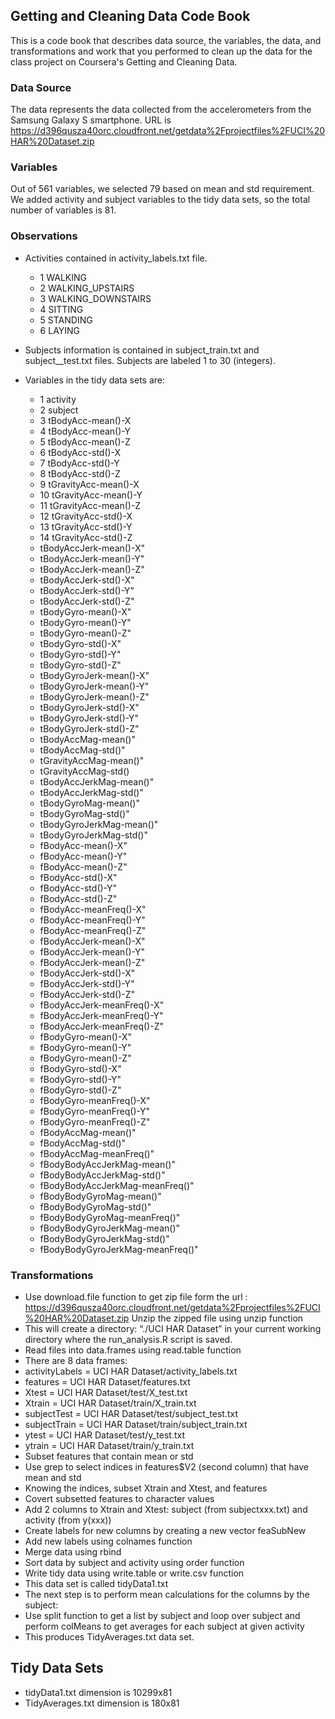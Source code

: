 ## Getting and Cleaning Data Code Book ##
This is a code book that describes data source, the variables, the data, and transformations 
and work that you performed to clean up the data for the class project on Coursera's
Getting and Cleaning Data.
### Data Source ###
The data represents the data
collected from the accelerometers from the Samsung Galaxy S smartphone.
URL is https://d396qusza40orc.cloudfront.net/getdata%2Fprojectfiles%2FUCI%20HAR%20Dataset.zip 
### Variables ###
Out of 561 variables, we selected
79 based on mean and std requirement. We added activity and subject variables to the tidy data sets, so the total number of variables is 81.

### Observations ###
* Activities contained in activity_labels.txt file. 

	* 1	WALKING
	* 2	WALKING_UPSTAIRS
	* 3	WALKING_DOWNSTAIRS
	* 4	SITTING
	* 5	STANDING
	* 6	LAYING

* Subjects information is contained in subject_train.txt and subject__test.txt files. Subjects are labeled 1 to 30 (integers).
* Variables in the tidy data sets are:
  * 1 activity
  * 2 subject
  * 3 tBodyAcc-mean()-X
  * 4 tBodyAcc-mean()-Y
  * 5 tBodyAcc-mean()-Z
  * 6 tBodyAcc-std()-X
  * 7 tBodyAcc-std()-Y
  * 8 tBodyAcc-std()-Z
  * 9 tGravityAcc-mean()-X
  * 10 tGravityAcc-mean()-Y
  * 11 tGravityAcc-mean()-Z
  * 12 tGravityAcc-std()-X
  * 13 tGravityAcc-std()-Y
  * 14 tGravityAcc-std()-Z
  * tBodyAccJerk-mean()-X"
  * tBodyAccJerk-mean()-Y"
  * tBodyAccJerk-mean()-Z"
  * tBodyAccJerk-std()-X"
  * tBodyAccJerk-std()-Y"
  * tBodyAccJerk-std()-Z"
  * tBodyGyro-mean()-X" 
  * tBodyGyro-mean()-Y"
  * tBodyGyro-mean()-Z"
  * tBodyGyro-std()-X"
  * tBodyGyro-std()-Y"
  * tBodyGyro-std()-Z"
  * tBodyGyroJerk-mean()-X"
  * tBodyGyroJerk-mean()-Y"
  * tBodyGyroJerk-mean()-Z"
  * tBodyGyroJerk-std()-X"
  * tBodyGyroJerk-std()-Y"
  * tBodyGyroJerk-std()-Z"
  * tBodyAccMag-mean()"
  * tBodyAccMag-std()"
  * tGravityAccMag-mean()"
  * tGravityAccMag-std()
  * tBodyAccJerkMag-mean()"
  * tBodyAccJerkMag-std()"
  * tBodyGyroMag-mean()"
  * tBodyGyroMag-std()"
  * tBodyGyroJerkMag-mean()"
  * tBodyGyroJerkMag-std()"
  * fBodyAcc-mean()-X"
  * fBodyAcc-mean()-Y"
  * fBodyAcc-mean()-Z"
  * fBodyAcc-std()-X"
  * fBodyAcc-std()-Y"
  * fBodyAcc-std()-Z"
  * fBodyAcc-meanFreq()-X"
  * fBodyAcc-meanFreq()-Y"
  * fBodyAcc-meanFreq()-Z"
  * fBodyAccJerk-mean()-X"
  * fBodyAccJerk-mean()-Y"
  * fBodyAccJerk-mean()-Z"
  * fBodyAccJerk-std()-X"
  * fBodyAccJerk-std()-Y"
  * fBodyAccJerk-std()-Z"
  * fBodyAccJerk-meanFreq()-X"
  * fBodyAccJerk-meanFreq()-Y"
  * fBodyAccJerk-meanFreq()-Z"
  * fBodyGyro-mean()-X"
  * fBodyGyro-mean()-Y"
  * fBodyGyro-mean()-Z"
  * fBodyGyro-std()-X"
  * fBodyGyro-std()-Y"
  * fBodyGyro-std()-Z"
  * fBodyGyro-meanFreq()-X"
  * fBodyGyro-meanFreq()-Y"
  * fBodyGyro-meanFreq()-Z"
  * fBodyAccMag-mean()"
  * fBodyAccMag-std()"
  * fBodyAccMag-meanFreq()"
  * fBodyBodyAccJerkMag-mean()"
  * fBodyBodyAccJerkMag-std()"
  * fBodyBodyAccJerkMag-meanFreq()"
  * fBodyBodyGyroMag-mean()"
  * fBodyBodyGyroMag-std()"
  * fBodyBodyGyroMag-meanFreq()"
  * fBodyBodyGyroJerkMag-mean()"
  * fBodyBodyGyroJerkMag-std()"
  * fBodyBodyGyroJerkMag-meanFreq()"


### Transformations ###
* Use download.file function to get zip file form the url : https://d396qusza40orc.cloudfront.net/getdata%2Fprojectfiles%2FUCI%20HAR%20Dataset.zip 
Unzip the zipped file using unzip function
* This will create a directory: “./UCI HAR Dataset” in your current working directory where the run_analysis.R script is saved.
* Read files into data.frames using read.table function
* There are 8 data frames:
 * activityLabels = UCI HAR Dataset/activity_labels.txt
 * features = UCI HAR Dataset/features.txt
 * Xtest = UCI HAR Dataset/test/X_test.txt
 * Xtrain = UCI HAR Dataset/train/X_train.txt
 * subjectTest = UCI HAR Dataset/test/subject_test.txt
 * subjectTrain = UCI HAR Dataset/train/subject_train.txt
 * ytest = UCI HAR Dataset/test/y_test.txt
 * ytrain = UCI HAR Dataset/train/y_train.txt
* Subset features that contain mean or std
* Use grep to select indices in features$V2 (second column) that have mean and std
* Knowing the indices, subset Xtrain and Xtest, and features 
* Covert subsetted features to character values
* Add 2 columns to Xtrain and Xtest: subject (from subjectxxx.txt) and activity (from y(xxx))
* Create labels for new columns by creating a new vector feaSubNew
* Add new labels using colnames function
* Merge data using rbind
* Sort data by subject and activity using order function
* Write tidy data using write.table or write.csv function
 * This data set is called tidyData1.txt
* The next step is to perform mean calculations for the columns by the subject:
 * Use split function to get a list by subject and loop over subject and perform colMeans to get averages for each subject at given activity
 * This produces TidyAverages.txt data set.

## Tidy Data Sets ##
* tidyData1.txt dimension is  10299x81
* TidyAverages.txt dimension is 180x81
 

